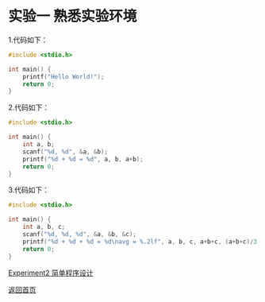 # 实验一 熟悉实验环境

1.代码如下：
```c
#include <stdio.h>

int main() {
    printf("Hello World!");
    return 0;
}
```

2.代码如下：
```c
#include <stdio.h>

int main() {
    int a, b;
    scanf("%d, %d", &a, &b);
    printf("%d + %d = %d", a, b, a+b);
    return 0;
}
```

3.代码如下：
```c
#include <stdio.h>

int main() {
    int a, b, c;
    scanf("%d, %d, %d", &a, &b, &c);
    printf("%d + %d + %d = %d\navg = %.2lf", a, b, c, a+b+c, (a+b+c)/3.0);
    return 0;
}
```

[Experiment2 简单程序设计](/Experiment2.md)

[返回首页](/README.md)
